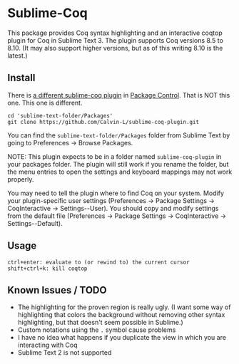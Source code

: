# Sublime-Coq

This package provides Coq syntax highlighting and an interactive coqtop plugin for Coq in Sublime Text 3.  The plugin supports Coq versions 8.5 to 8.10.  (It may also support higher versions, but as of this writing 8.10 is the latest.)

## Install

There is [a different sublime-coq plugin](https://packagecontrol.io/packages/Coq) in [Package Control](https://sublime.wbond.net/). That is NOT this one. This one is different.

```
cd 'sublime-text-folder/Packages'
git clone https://github.com/Calvin-L/sublime-coq-plugin.git
```

You can find the `sublime-text-folder/Packages` folder from Sublime Text by going to Preferences -> Browse Packages.

NOTE: This plugin expects to be in a folder named `sublime-coq-plugin` in your packages folder.  The plugin will still work if you rename the folder, but the menu entries to open the settings and keyboard mappings may not work properly.

You may need to tell the plugin where to find Coq on your system.  Modify your plugin-specific user settings (Preferences -> Package Settings -> CoqInteractive -> Settings--User).  You should copy and modify settings from the default file (Preferences -> Package Settings -> CoqInteractive -> Settings--Default).

## Usage

```
ctrl+enter: evaluate to (or rewind to) the current cursor
shift+ctrl+k: kill coqtop
```

## Known Issues / TODO

 - The highlighting for the proven region is really ugly. (I want some way of highlighting that colors the background without removing other syntax highlighting, but that doesn't seem possible in Sublime.)
 - Custom notations using the `.` symbol cause problems
 - I have no idea what happens if you duplicate the view in which you are interacting with Coq
 - Sublime Text 2 is not supported
